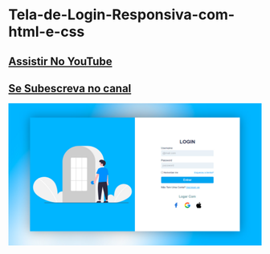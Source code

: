 # Tela-de-Login-Responsiva-com-html-e-css
## [Assistir No YouTube](https://www.youtube.com/watch?v=GSjd-glAmBk)
## [Se Subescreva no canal](https://www.youtube.com/channel/UCxKIsX5OXyyNWVmomuDc-LA?sub_confirmation=1)
![Resume cv](/preview.jpg)
